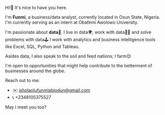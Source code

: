 Hi!👋
It's nice to have you here.

I'm **Funmi**, a business/data analyst, currently located in Osun State, Nigeria.
I'm currently serving as an intern at Obafemi Awolowo University.

I'm passionate about **data**🥰. I live in data🌍, work with data👩‍💻 and solve problems with data🕹️
I work with analytics and business intelligence tools like Excel, SQL, Python and Tableau.

Asides data, I also speak to the soil and feed nations; I farm😌

I'm open to opportunities that might help contribute to the betterment of businesses around the globe.

Reach out to me:

- ✉️ isholaolufunmiabiodun@gmail.com
- 📞 +2348105375527

May I meet you too?

